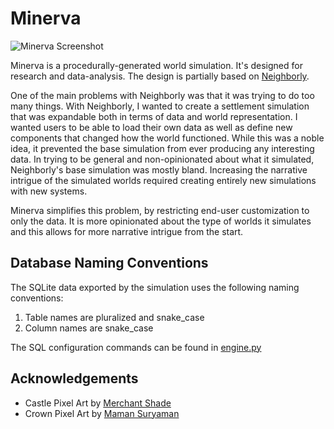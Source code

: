 # Minerva

![Minerva Screenshot](https://github.com/user-attachments/assets/25f7def9-a375-4f72-b4ac-3bc5c9d60759)

Minerva is a procedurally-generated world simulation. It's designed for research and data-analysis. The design is
partially based on [Neighborly](https://github.com/ShiJbey/neighborly).

One of the main problems with Neighborly was that it was trying to do too many things. With Neighborly, I wanted to
create a settlement simulation that was expandable both in terms of data and world representation. I wanted users to be
able to load their own data as well as define new components that changed how the world functioned. While this was a
noble idea, it prevented the base simulation from ever producing any interesting data. In trying to be general and
non-opinionated about what it simulated, Neighborly's base simulation was mostly bland. Increasing the narrative
intrigue of the simulated worlds required creating entirely new simulations with new systems.

Minerva simplifies this problem, by restricting end-user customization to only the data. It is more opinionated about
the type of worlds it simulates and this allows for more narrative intrigue from the start.

## Database Naming Conventions

The SQLite data exported by the simulation uses the following naming conventions:

1. Table names are pluralized and snake_case
2. Column names are snake_case

The SQL configuration commands can be found in [engine.py](./src/minerva/sim_db.py)

## Acknowledgements

- Castle Pixel Art by [Merchant Shade](https://merchant-shade.itch.io/16x16-mini-world-sprites)
- Crown Pixel Art by [Maman Suryaman](https://www.vecteezy.com/members/msystudio2022)
